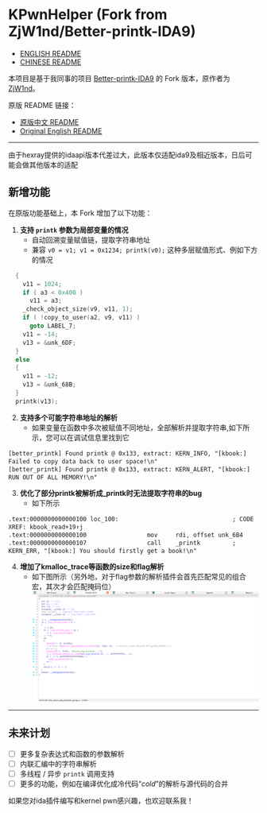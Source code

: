 # KPwnHelper (Fork from ZjW1nd/Better-printk-IDA9)
- [ENGLISH README](https://github.com/ret2ldz/Better-printk-/blob/main/README.en.md)
- [CHINESE README](https://github.com/ret2ldz/Better-printk-/blob/main/README.md)


本项目是基于我同事的项目 [Better-printk-IDA9](https://github.com/ZjW1nd/Better-printk-IDA9) 的 Fork 版本，原作者为 [ZjW1nd](https://github.com/ZjW1nd)。


原版 README 链接：
- [原版中文 README](https://github.com/ZjW1nd/Better-printk-IDA9/blob/main/README.md)
- [Original English README](https://github.com/ZjW1nd/Better-printk-IDA9/blob/main/README.en.md)

---

由于hexray提供的idaapi版本代差过大，此版本仅适配ida9及相近版本，日后可能会做其他版本的适配

## 新增功能

在原版功能基础上，本 Fork 增加了以下功能：


1. **支持 `printk` 参数为局部变量的情况**  
   - 自动回溯变量赋值链，提取字符串地址
   - 兼容 `v0 = v1; v1 = 0x1234; printk(v0);` 这种多层赋值形式、例如下方的情况

```c
  {
    v11 = 1024;
    if ( a3 < 0x400 )
      v11 = a3;
    _check_object_size(v9, v11, 1);
    if ( !copy_to_user(a2, v9, v11) )
      goto LABEL_7;
    v11 = -14;
    v13 = &unk_6DF;
  }
  else
  {
    v11 = -12;
    v13 = &unk_68B;
  }
  printk(v13);
```


2. **支持多个可能字符串地址的解析**  
   - 如果变量在函数中多次被赋值不同地址，全部解析并提取字符串,如下所示，您可以在调试信息里找到它

```
[better_printk] Found printk @ 0x133, extract: KERN_INFO, "[kbook:] Failed to copy data back to user space!\n"
[better_printk] Found printk @ 0x133, extract: KERN_ALERT, "[kbook:] RUN OUT OF ALL MEMORY!\n"
```


3. **优化了部分printk被解析成_printk时无法提取字符串的bug**
   - 如下所示
```
.text:0000000000000100 loc_100:                                ; CODE XREF: kbook_read+19↑j
.text:0000000000000100                 mov     rdi, offset unk_6B4
.text:0000000000000107                 call    _printk         ; KERN_ERR, "[kbook:] You should firstly get a book!\n"
```



4. **增加了kmalloc_trace等函数的size和flag解析**
   - 如下图所示（另外地，对于flag参数的解析插件会首先匹配常见的组合宏，其次才会匹配掩码位）
![](./assets/malloc_trace.png)


---

## 未来计划

- [ ] 更多复杂表达式和函数的参数解析
- [ ] 内联汇编中的字符串解析
- [ ] 多线程 / 异步 `printk` 调用支持
- [ ] 更多的功能，例如在编译优化成冷代码“_cold_”的解析与源代码的合并

如果您对ida插件编写和kernel pwn感兴趣，也欢迎联系我！
